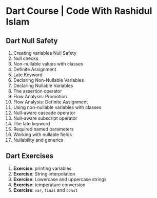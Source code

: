 # Dart Course | Code With Rashidul Islam

## Dart Null Safety

1. Creating variables Null Safety
2. Null checks
3. Non-nullable values with classes
4. Definite Assignment
5. Late Keyword
6. Declaring Non-Nullable Variables
7. Declaring Nullable Variables
8. The assertion operator
9. Flow Analysis: Promotion
10. Flow Analysis: Definite Assignment
11. Using non-nullable variables with classes
12. Null-aware cascade operator
13. Null-aware subscript operator
14. The late keyword
15. Required named parameters
14. Working with nullable fields
15. Nullability and generics

## Dart Exercises

1. **Exercise**: printing variables
2. **Exercise**: String interpolation
3. **Exercise**: Lowercase and uppercase strings
4. **Exercise**: temperature conversion
5. **Exercise**: `var`, `final` and `const`
